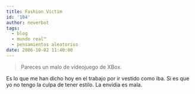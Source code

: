 ```yaml
---
title: Fashion Victim
id: '104'
author: neverbot
tags:
  - blog
  - mundo real™
  - pensamientos aleatorios
date: 2006-10-02 11:40:00
---
```


> Pareces un malo de videojuego de XBox.

Es lo que me han dicho hoy en el trabajo por ir vestido como iba. Si es que yo no tengo la culpa de tener estilo. La envidia es mala.
